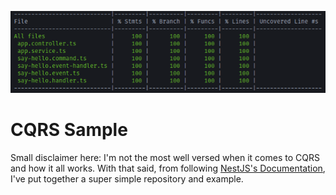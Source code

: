 <p align="center">
  <img src="./testCoverage.png"/>
</p>

# CQRS Sample

Small disclaimer here: I'm not the most well versed when it comes to CQRS and how it all works. With that said, from following [NestJS's Documentation](https://docs.nestjs.com/recipes/cqrs), I've put together a super simple repository and example.
